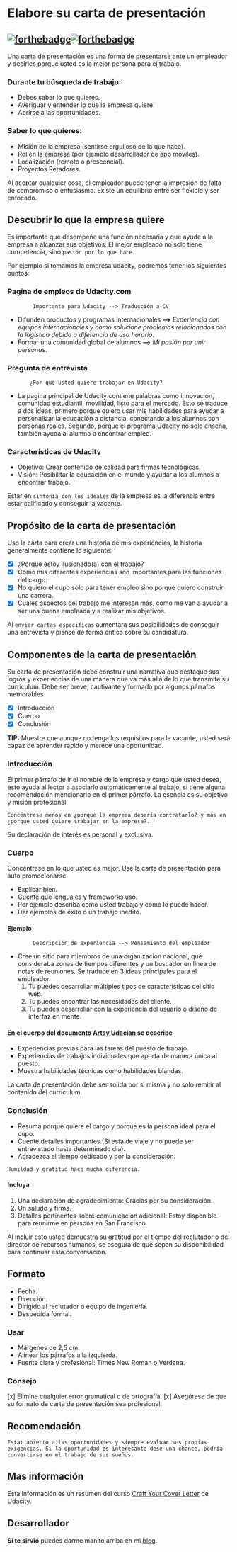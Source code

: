 # Elabore su carta de presentación
[![forthebadge](https://forthebadge.com/images/badges/built-by-developers.svg)](https://forthebadge.com)[![forthebadge](https://forthebadge.com/images/badges/thats-how-they-get-you.svg)](https://forthebadge.com)
-----
Una carta de presentación es una forma de presentarse ante un empleador y decirles porque usted es la mejor persona para el trabajo.

### Durante tu búsqueda de trabajo:
 - Debes saber lo que quieres.
 - Averiguar y entender lo que la empresa quiere.
 - Abrirse a las oportunidades.

### Saber lo que quieres:
 - Misión de la empresa (sentirse orgulloso de lo que hace).
 - Rol en la empresa (por ejemplo desarrollador de app móviles).
 - Localización (remoto o prescencial).
 - Proyectos Retadores.

Al aceptar cualquier cosa, el empleador puede tener la impresión de falta de compromiso o entusiasmo. Existe un equilibrio entre ser flexible y ser enfocado.

## Descubrir lo que la empresa quiere
Es importante que desempeñe una función necesaria y que ayude a la empresa a alcanzar sus objetivos. El mejor empleado no solo tiene competencia, sino `pasión por lo que hace`.

Por ejemplo si tomamos la empresa udacity, podremos tener los siguientes puntos:

### Pagina de empleos de Udacity.com
            Importante para Udacity --> Traducción a CV
 - Difunden productos y programas internacionales **-->** *Experiencia con equipos internacionales y como solucione problemas relacionados con la logística debido a diferencia de uso horario*.
 - Formar una comunidad global de alumnos **-->** *Mi pasión por unir personas*.

### Pregunta de entrevista 
           ¿Por qué usted quiere trabajar en Udacity? 
 - La pagina principal de Udacity contiene palabras como innovación, comunidad estudiantil, movilidad, listo para el mercado. Esto se traduce a dos ideas, primero porque quiero usar mis habilidades para ayudar a personalizar la educación a distancia, conectando a los alumnos con personas reales. Segundo, porque el programa Udacity no solo enseña, también ayuda al alumno a encontrar empleo.

### Características de Udacity
 - Objetivo: Crear contenido de calidad para firmas tecnológicas.
 - Visión: Posibilitar la educación en el mundo y ayudar a los alumnos a encontrar trabajo.

Estar en `sintonía con los ideales` de la empresa es la diferencia entre estar calificado y conseguir la vacante.

## Propósito de la carta de presentación
Uso la carta para crear una historia de mis experiencias, la historia generalmente contiene lo siguiente:

 - [x]  ¿Porque estoy ilusionado(a) con el trabajo?
 - [x] Como mis diferentes experiencias son importantes para las funciones del cargo.
 - [x]  No quiero el cupo solo para tener empleo sino porque quiero construir una carrera.
 - [x]  Cuales aspectos del trabajo me interesan más, como me van a ayudar a ser una buena empleada y a realizar mis objetivos.

Al `enviar cartas especificas` aumentara sus posibilidades de conseguir una entrevista y piense de forma critica sobre su candidatura.

## Componentes de la carta de presentación
Su carta de presentación debe construir una narrativa que destaque sus logros y experiencias de una manera que va más allá de lo que transmite su curriculum.
Debe ser breve, cautivante y formado por algunos párrafos memorables.

 - [x] Introducción
 - [x] Cuerpo
 - [x] Conclusión
 
**TIP:** Muestre que aunque no tenga los requisitos para la vacante, usted será capaz de aprender rápido y merece una oportunidad.

### Introducción
El primer párrafo de ir el nombre de la empresa y cargo que usted desea, esto ayuda al lector a asociarlo automáticamente al trabajo, si tiene alguna recomendación mencionarlo en el primer párrafo. La esencia es su objetivo y misión profesional.

`Concéntrese menos en ¿porque la empresa debería contratarlo? y más en ¿porque usted quiere trabajar en la empresa?.`

Su declaración de interés es personal y exclusiva.

### Cuerpo
Concéntrese en lo que usted es mejor. Use la carta de presentación para auto promocionarse.
- Explicar bien. 
- Cuente que lenguajes y frameworks usó. 
- Por ejemplo describa como usted trabaja y como lo puede hacer.
- Dar ejemplos de éxito o un trabajo inédito.

#### Ejemplo 
            Descripción de experiencia --> Pensamiento del empleador
 - Cree un sitio para miembros de una organización nacional, que consideraba zonas de tiempos diferentes y un buscador en línea de notas de reuniones. Se traduce en 3 ideas principales para el empleador. 
    1. Tu puedes desarrollar múltiples tipos de características del sitio web.
    2. Tu puedes encontrar las necesidades del cliente.
    3. Tu puedes desarrollar con la experiencia del usuario o diseño de interfaz en mente.

#### En el cuerpo del documento [Artsy Udacian](https://github.com/FahedHermoza/Carta-de-Presentacion/blob/master/Resource/CartaEjemplo.pdf) se describe
- Experiencias previas para las tareas del puesto de trabajo.
- Experiencias de trabajos individuales que aporta de manera única al puesto.
- Muestra habilidades técnicas como habilidades blandas.

La carta de presentación debe ser solida por si misma y no solo remitir al contenido del curriculum.

### Conclusión
- Resuma porque quiere el cargo y porque es la persona ideal para el cupo.
- Cuente detalles importantes (Si esta de viaje y no puede ser entrevistado hasta determinado día).
- Agradezca el tiempo dedicado y por la consideración.

`Humildad y gratitud hace mucha diferencia.`

#### Incluya
1. Una declaración de agradecimiento: Gracias por su consideración.
2. Un saludo y firma.
3. Detalles pertinentes sobre comunicación adicional: Estoy disponible para reunirme en persona en San Francisco.

Al incluir esto usted demuestra su gratitud por el tiempo del reclutador o del director de recursos humanos, se asegura de que sepan su disponibilidad para continuar esta conversación.

## Formato
- Fecha.
- Dirección.
- Dirigido al reclutador o equipo de ingeniería.
- Despedida formal.
### Usar
- Márgenes de 2,5 cm.
- Alinear los párrafos a la izquierda.
- Fuente clara y profesional: Times New Roman o Verdana.

### Consejo
[x] Elimine cualquier error gramatical o de ortografía.
[x] Asegúrese de que su formato de carta de presentación sea profesional 

## Recomendación
`Estar abierto a las oportunidades y siempre evaluar sus propias exigencias. Si la oportunidad es interesante dese una chance, podría convertirse en el trabajo de sus sueños.`

## Mas información
Esta información es un resumen del curso [Craft Your Cover Letter](https://www.udacity.com/course/craft-your-cover-letter--ud244) de Udacity.

## Desarrollador
**Si te sirvió** puedes darme manito arriba en mi [blog](https://www.facebook.com/fahedhermoza/).
